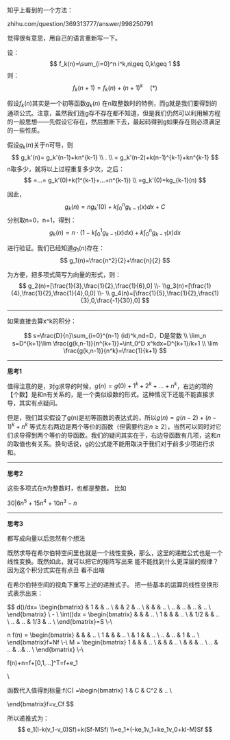 知乎上看到的一个方法：

zhihu.com/question/369313777/answer/998250791

觉得很有意思，用自己的语言重新写一下。

设：
$$
f_k(n)=\sum_{i=0}^n  i^k,n\geq 0,k\geq 1
$$
则：
$$
f_k(n+1)=f_k(n)+(n+1)^k\quad(*)
$$


假设$f_k(n)$其实是一个初等函数$g_k(n)$ 在n取整数时的特例，而g就是我们要得到的通项公式。注意，虽然我们连g存不存在都不知道，但是我们仍然可以利用解方程的一般思想——先假设它存在，然后推断下去，最起码得到g如果存在则必须满足的一些性质。




假设$g_k(n)$关于n可导，则
$$
g_k'(n)= g_k'(n-1)+kn^{k-1}
\\ . \\
= g_k'(n-2)+k(n-1)^{k-1}+kn^{k-1}
$$
n取多少，就将以上过程重复多少次，之后：
$$
=...= g_k'(0)+k(1^{k-1}+...+n^{k-1})
\\
=g_k'(0)+kg_{k-1}(n)
$$


​因此，
$$
 g_k(n)=ng_k'(0)+k\int_0^n g_{k-1}(x)dx+C
$$
分别取n=0，n=1，得到：
$$
g_k(n)=n\cdot (1-k\int^1_0 g_{k-1}(x)dx)+k\int_0^n g_{k-1}(x)dx
$$

进行验证。我们已经知道$g_1(n)$存在：
$$
g_1(n)=\frac{n^2}{2}+\frac{n}{2}
$$

为方便，把多项式简写为向量的形式，则：
$$
g_2(n)=[\frac{1}{3},\frac{1}{2},\frac{1}{6},0]
\\-
\\g_3(n)=[\frac{1}{4},\frac{1}{2},\frac{1}{4},0,0]
\\-
\\
g_4(n)=[\frac{1}{5},\frac{1}{2},\frac{1}{3},0,\frac{-1}{30},0]
$$

---

如果直接去算x^k的积分：

$$
s=\frac{D}{n}\sum_{i=0}^{n-1} (id)^k,nd=D，D是常数
\\ \lim_n s=D^{k+1}\lim \frac{g(k,n-1)}{n^{k+1}}=\int_0^D x^kdx=D^{k+1}/k+1
\\ \lim \frac{g(k,n-1)}{n^k}=\frac{1}{k+1}
$$

---
**思考1**

​值得注意的是，对g求导的时候，$g(n)=g(0)+1^k+2^k+...+n^k$，右边的项的【个数】是和n有关系的，是一个类似级数的形式。这种情况下还能不能直接求导，其实有点疑问。

但是，我们其实假设了g(n)是初等函数的表达式的，所以$g(n)=g(n-2)+(n-1)^k+n^k$
等式左右两边是两个等价的函数（但需要约定$n\geq2$），当然可以同时对它们求导得到两个等价的导函数。我们的疑问其实在于，右边导函数有几项，这和$n$的取值也有关系。换句话说，g的公式能不能用取决于我们对于前多少项进行求和。

---
**思考2**

这些多项式在n为整数时，也都是整数。
比如

$30|6n^5+15n^4+10n^3-n$

---
**思考3**

都写成向量以后忽然有个想法

既然求导在希尔伯特空间里也就是一个线性变换，那么，这里的递推公式也是一个线性变换。既然如此，就可以把它的矩阵写出来
能不能找到什么更深层的规律？因为这个积分式实在有点丑 看不出啥


在希尔伯特空间的视角下重写上述的递推式子。
把一些基本的运算的线性变换形式表示出来：

$$
d()/dx=
\begin{bmatrix}
     & 1 &  & .. \\
     &  & 2 & .. \\
     &  &  & .. \\
    .. & .. & .. & .. \\
\end{bmatrix}
\\ - \\
\int()dx =
\begin{bmatrix}
     &  &  & .. \\
    1 &  &  & .. \\
     & 1/2 &  & .. \\
    .. & .. & 1/3 & .. \\
\end{bmatrix}=S
\\-\\

n f(n) =
\begin{bmatrix}
     &  &  & .. \\
    1 &  &  & .. \\
     & 1 &  & .. \\
    .. & .. & 1 & .. \\
\end{bmatrix}f=Nf
\\-\\
M =
\begin{bmatrix}
    1 &  &  & .. \\
     &  &  & .. \\
     &  &  & .. \\
    .. & .. & ..& .. \\
\end{bmatrix}
\\-\\

f(n)+n=f+[0,1,...]^T=f+e_1


\\

函数代入值得到标量:f(C)
=\begin{bmatrix}
    1 & C & C^2 & .. \\

\end{bmatrix}f=v_Cf
$$

所以递推式为：
$$
e_1(I-k(v_1-v_0)Sf)+k(Sf-MSf)
\\=e_1+(-ke_1v_1+ke_1v_0+kI-M)Sf
$$

